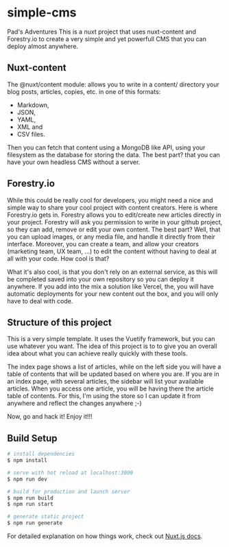 # simple-cms

Pad's Adventures
This is a nuxt project that uses nuxt-content and Forestry.io to create a very simple and yet powerfull CMS that you can deploy almost anywhere.

## Nuxt-content
The @nuxt/content module: allows you to write in a content/ directory your blog posts, articles, copies, etc. in one of this formats:

* Markdown,
* JSON,
* YAML,
* XML and
* CSV files.

Then you can fetch that content using a MongoDB like API, using your filesystem as the database for storing the data. The best part? that you can have your own headless CMS without a server.

## Forestry.io

While this could be really cool for developers, you might need a nice and simple way to share your cool project with content creators. Here is where Forestry.io gets in. Forestry allows you to edit/create new
articles directly in your project. Forestry will ask you permission to write in your github project, so they can add, remove or edit your own content. The best part? Well, that you can upload images, or any media file, and handle it directly from their interface. Moreover, you can create a team, and allow your creators (marketing team, UX team, ...) to edit the content without having to deal at all with your code. How cool is that?

What it's also cool, is that you don't rely on an external service, as this will be completed saved into your own repository so you can deploy it anywhere. If you add into the mix a solution like Vercel, the, you will have automatic deployments for your new content out the box, and you will only have to deal with code.


## Structure of this project

This is a very simple template. It uses the Vuetify framework, but you can use whatever you want. The idea of this project is to to give you an overall idea about what you can achieve really quickly with these tools.

The index page shows a list of articles, while on the left side you will have a table of contents that will be updated based on where you are. If you are in an index page, with several articles, the sidebar will list your available articles. When you access one article, you will be having there the article table of contents. For this, I'm using the store so I can update it from anywhere and reflect the changes anywhere ;-)

Now, go and hack it! Enjoy it!!!

## Build Setup

```bash
# install dependencies
$ npm install

# serve with hot reload at localhost:3000
$ npm run dev

# build for production and launch server
$ npm run build
$ npm run start

# generate static project
$ npm run generate
```

For detailed explanation on how things work, check out [Nuxt.js docs](https://nuxtjs.org).
